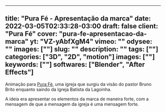 
---
title: "Pura Fé - Apresentação da marca"
date: 2022-03-05T02:33:28-03:00
draft: false
client: "Pura Fé"
cover: "pura-fe-apresentacao-da-marca"
yt: "VZ-yAbfXgM4"
vimeo: ""
odysee: ""
images: [""]
slug: ""
description: ""
tags: [""]
categories: ["3D", "2D", "motion"]
images: [""]
keywords: [""]
softwares: ["Blender", "After Effects"]
---

Animação para [Pura Fé](https://igrejapurafe.com.br/), uma igreja que surgiu da visão do pastor Bruno Brito enquanto saindo da Igreja Batista da Lagoinha.

A ideia era apresentar os elementos da marca de maneira forte, com a mensagem de que a mensagem da igreja é uma mensagem forte.
